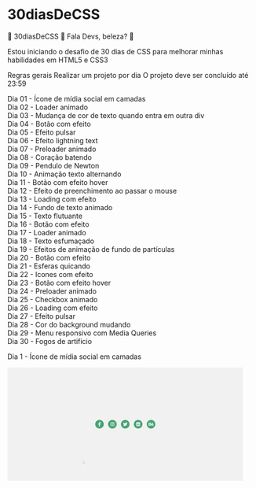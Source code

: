 # 30diasDeCSS

🚀 30diasDeCSS 🚀
Fala Devs, beleza? 🖖

Estou iniciando o desafio de 30 dias de CSS para melhorar minhas habilidades em HTML5 e CSS3

Regras gerais
Realizar um projeto por dia
O projeto deve ser concluído até 23:59

Dia 01 - Ícone de mídia social em camadas<br>
Dia 02 - Loader animado<br>
Dia 03 - Mudança de cor de texto quando entra em outra div<br>
Dia 04 - Botão com efeito<br>
Dia 05 - Efeito pulsar<br>
Dia 06 - Efeito lightning text<br>
Dia 07 - Preloader animado<br>
Dia 08 - Coração batendo<br>
Dia 09 - Pendulo de Newton<br>
Dia 10 - Animação texto alternando<br>
Dia 11 - Botão com efeito hover<br>
Dia 12 - Efeito de preenchimento ao passar o mouse<br>
Dia 13 - Loading com efeito<br>
Dia 14 - Fundo de texto animado<br>
Dia 15 - Texto flutuante<br>
Dia 16 - Botão com efeito<br>
Dia 17 - Loader animado<br>
Dia 18 - Texto esfumaçado<br>
Dia 19 - Efeitos de animação de fundo de partículas<br>
Dia 20 - Botão com efeito<br>
Dia 21 - Esferas quicando<br>
Dia 22 - Icones com efeito<br>
Dia 23 - Botão com efeito hover<br>
Dia 24 - Preloader animado<br>
Dia 25 - Checkbox animado<br>
Dia 26 - Loading com efeito<br>
Dia 27 - Efeito pulsar<br>
Dia 28 - Cor do background mudando<br>
Dia 29 - Menu responsivo com Media Queries<br>
Dia 30 - Fogos de artificio<br>


Dia 1 - Ícone de mídia social em camadas

![day one](https://raw.githubusercontent.com/vivianemartini/30diasDeCSS/main/day%201.webp)

